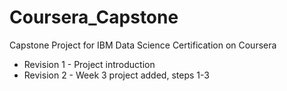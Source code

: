 # Coursera_Capstone
Capstone Project for IBM Data Science Certification on Coursera

* Revision 1 - Project introduction
* Revision 2 - Week 3 project added, steps 1-3
